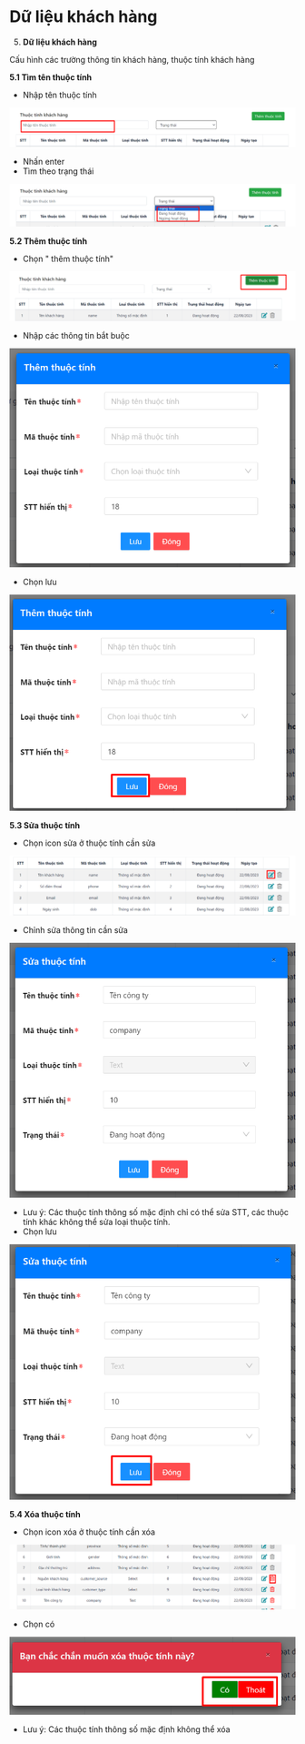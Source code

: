 # Dữ liệu khách hàng

5. **Dữ liệu khách hàng**

Cấu hình các trường thông tin khách hàng, thuộc tính khách hàng

**5.1 Tìm tên thuộc tính**

* Nhập tên thuộc tính

![](<../../../../../.gitbook/assets/image (516).png>)

* Nhấn enter
* Tìm theo trạng thái

![](<../../../../../.gitbook/assets/image (517).png>)

**5.2 Thêm thuộc tính**

* Chọn " thêm thuộc tính"

![](<../../../../../.gitbook/assets/image (518).png>)

* Nhập các thông tin bắt buộc

![](<../../../../../.gitbook/assets/image (519).png>)

* Chọn lưu

![](<../../../../../.gitbook/assets/image (520).png>)

**5.3 Sửa thuộc tính**

* Chọn icon sửa ở thuộc tính cần sửa

![](<../../../../../.gitbook/assets/image (521).png>)

* Chỉnh sửa thông tin cần sửa

![](<../../../../../.gitbook/assets/image (523).png>)

* Lưu ý: Các thuộc tính thông số mặc định chỉ có thể sửa STT, các thuộc tính khác không thể sửa loại thuộc tính.
* Chọn lưu

![](<../../../../../.gitbook/assets/image (524).png>)

**5.4 Xóa thuộc tính**

* Chọn icon xóa ở thuộc tính cần xóa

![](<../../../../../.gitbook/assets/image (525).png>)

* Chọn có

![](<../../../../../.gitbook/assets/image (526).png>)

* Lưu ý: Các thuộc tính thông số mặc định không thể xóa
